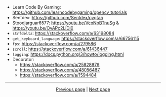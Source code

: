 - Learn Code By Gaming: <https://github.com/learncodebygaming/opencv_tutorials>
- Sentdex: <https://github.com/Sentdex/pygta5>
- Stoodjarguar6577: <https://youtu.be/VcoNpBTnuSg> & <https://youtu.be/OvAPc2LiDi0>
- `strfdelta`: <https://stackoverflow.com/a/63198084>
- `get_keyboard_language`: <https://stackoverflow.com/a/66756115>
- `fps`: <https://stackoverflow.com/a/279586>
- `scroll`: <https://stackoverflow.com/a/61436447>
- `logging`: <https://docs.python.org/3/howto/logging.html>
- Decorator:
    - <https://stackoverflow.com/a/25828876>
    - <https://stackoverflow.com/a/48056487>
    - <https://stackoverflow.com/a/1594484>

<hr>

<div align="center">
<a href="https://github.com/kevingrillet/Py-ForzaHorizon5-Tools/wiki/Advanced">Previous page</a>
|
<a href="https://github.com/kevingrillet/Py-ForzaHorizon5-Tools/wiki/Contribute">Next page</a>
</div>
